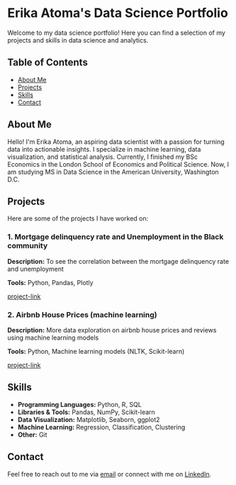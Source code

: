 # Erika Atoma's Data Science Portfolio

Welcome to my data science portfolio! Here you can find a selection of my projects and skills in data science and analytics.

## Table of Contents
- [About Me](#about-me)
- [Projects](#projects)
- [Skills](#skills)
- [Contact](#contact)

## About Me

Hello! I'm Erika Atoma, an aspiring data scientist with a passion for turning data into actionable insights. I specialize in machine learning, data visualization, and statistical analysis.
Currently, I finished my BSc Economics in the London School of Economics and Political Science. Now, I am studying MS in Data Science in the American University, Washington D.C.

## Projects

Here are some of the projects I have worked on:

### 1. Mortgage delinquency rate and Unemployment in the Black community 

**Description:** To see the correlation between the mortgage delinquency rate and unemployment 

**Tools:** Python, Pandas, Plotly

[project-link](https://github.com/erica-prog/Mortage-rate-deliquency_Unemployment)

### 2. Airbnb House Prices (machine learning)

**Description:** More data exploration on airbnb house prices and reviews using machine learning models

**Tools:** Python, Machine learning models (NLTK, Scikit-learn)

[project-link](https://github.com/erica-prog/Airbnb-revised-work-)

## Skills

- **Programming Languages:** Python, R, SQL
- **Libraries & Tools:** Pandas, NumPy, Scikit-learn
- **Data Visualization:** Matplotlib, Seaborn, ggplot2
- **Machine Learning:** Regression, Classification, Clustering
- **Other:** Git

## Contact

Feel free to reach out to me via [email](mailto:atomamaro@gmail.com) or connect with me on [LinkedIn](www.linkedin.com/in/erika-atoma-a71917186).


